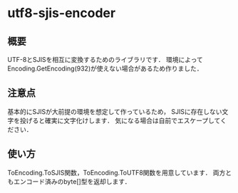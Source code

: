utf8-sjis-encoder
=================================

## 概要
UTF-8とSJISを相互に変換するためのライブラリです．
環境によってEncoding.GetEncoding(932)が使えない場合があるため作りました．

## 注意点
基本的にSJISが大前提の環境を想定して作っているため，
SJISに存在しない文字を投げると確実に文字化けします．
気になる場合は自前でエスケープしてください．

## 使い方
ToEncoding.ToSJIS関数，ToEncoding.ToUTF8関数を用意しています．
両方ともエンコード済みのbyte[]型を返却します．
